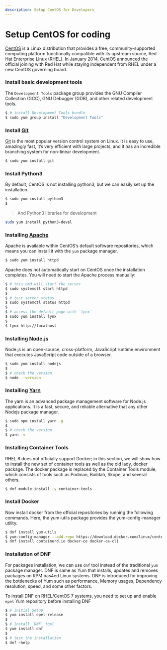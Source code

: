 ```yaml
---
description: Setup CentOS for Developers
---
```


# Setup CentOS for coding

[CentOS](https://github.com/app-generator/docs/tree/a268ebbde6808cc5c9f8fafc0fee2146d93dc220/what-is/centos/README.md) is a Linux distribution that provides a free, community-supported computing platform functionally compatible with its upstream source, Red Hat Enterprise Linux (RHEL). In January 2014, CentOS announced the official joining with Red Hat while staying independent from RHEL under a new CentOS governing board.

### Install basic development tools

The `Development Tools` package group provides the GNU Compiler Collection (GCC), GNU Debugger (GDB), and other related development tools.

```bash
$ # install Development Tools bundle
$ sudo yum group install "Development Tools"
```

###

### Install [Git](https://git-scm.com)

[Git](https://git-scm.com) is the most popular version control system on Linux. It is easy to use, amazingly fast, it’s very efficient with large projects, and it has an incredible branching system for non-linear development.

```bash
$ sudo yum install git
```

###

### Install Python3

By default, CentOS is not installing python3, but we can easily set up the installation.

```bash
$ sudo yum install python3
$
```

> And Python3 libraries for development

```bash
sudo yum install python3-devel
```

###

### Installing [Apache](https://github.com/app-generator/docs/tree/a268ebbde6808cc5c9f8fafc0fee2146d93dc220/what-is/apache/README.md)

Apache is available within CentOS’s default software repositories, which means you can install it with the `yum` package manager.

```bash
$ sudo yum install httpd
```

Apache does not automatically start on CentOS once the installation completes. You will need to start the Apache process manually:

```bash
$ # this cmd will start the server
$ sudo systemctl start httpd
$
$ # test server status
$ sudo systemctl status httpd
$
$ # access the default page with `lynx`
$ sudo yum install lynx
$ 
$ lynx http://localhost
```

###

### Installing [Node.js](https://nodejs.org)

Node.js is an open-source, cross-platform, JavaScript runtime environment that executes JavaScript code outside of a browser.

```bash
$ sudo yum install nodejs
$
$ # check the version
$ node --version
```

###

### Installing [Yarn](https://yarnpkg.com)

The yarn is an advanced package management software for Node.js applications. It is a fast, secure, and reliable alternative that any other Nodejs package manager.

```bash
$ sudo npm install yarn -g
$
$ # check the version
$ yarn -v
```

###

### Installing Container Tools

RHEL 8 does not officially support Docker; in this section, we will show how to install the new set of container tools as well as the old lady, docker package. The docker package is replaced by the Container Tools module, which consists of tools such as Podman, Buildah, Skope, and several others.

```bash
$ dnf module install -y container-tools
```

###

### Install Docker

Now install docker from the official repositories by running the following commands. Here, the yum-utils package provides the yum-config-manager utility.

```bash
$ dnf install yum-utils
$ yum-config-manager --add-repo https://download.docker.com/linux/centos/docker-ce.repo
$ dnf install containerd.io docker-ce docker-ce-cli
```

###

### Installation of DNF

For packages installation, we can use `dnf` tool instead of the traditional `yum` package manager. DNF is same as Yum that installs, updates and removes packages on RPM bas4ed Linux systems. DNF is introduced for improving the bottlenecks of Yum such as performance, Memory usages, Dependency resolution, speed, and some other factors.

To install DNF on RHEL/CentOS 7 systems, you need to set up and enable `epel` Yum repository before installing DNF

```bash
$ # Initial Setup
$ yum install epel-release
$
$ # Install `DNF` tool
$ yum install dnf
$ 
$ # test the installation
$ dnf –help
```
